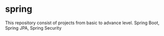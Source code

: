 # spring
This repository consist of projects from basic to advance level.
Spring Boot, Spring JPA, Spring Security
